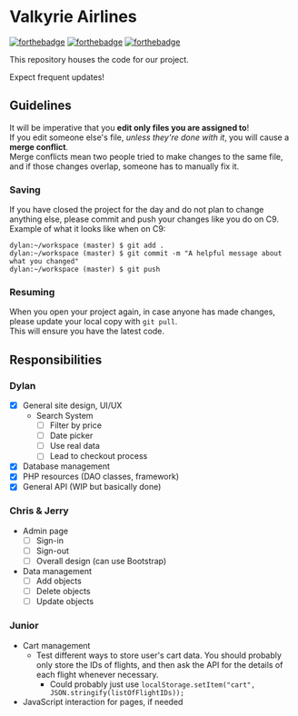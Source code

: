 # Valkyrie Airlines
[![forthebadge](https://forthebadge.com/images/badges/ages-12.svg)](https://forthebadge.com)
[![forthebadge](https://forthebadge.com/images/badges/uses-badges.svg)](https://forthebadge.com)
[![forthebadge](https://forthebadge.com/images/badges/you-didnt-ask-for-this.svg)](https://forthebadge.com)

This repository houses the code for our project.

Expect frequent updates!<br>

## Guidelines
It will be imperative that you **edit only files you are assigned to**!<br>
If you edit someone else's file, _unless they're done with it_, you will cause a **merge conflict**.<br>
Merge conflicts mean two people tried to make changes to the same file, and if those changes overlap, someone has to manually fix it.

### Saving
If you have closed the project for the day and do not plan to change anything else, please commit and push your changes like you do on C9.<br>
Example of what it looks like when on C9:
```console
dylan:~/workspace (master) $ git add .
dylan:~/workspace (master) $ git commit -m "A helpful message about what you changed"
dylan:~/workspace (master) $ git push
```

### Resuming
When you open your project again, in case anyone has made changes, please update your local copy with `git pull`.<br>
This will ensure you have the latest code.

## Responsibilities
### Dylan
- [x] General site design, UI/UX
  - Search System
    - [ ] Filter by price
    - [ ] Date picker
    - [ ] Use real data
    - [ ] Lead to checkout process
- [x] Database management
- [x] PHP resources (DAO classes, framework)
- [x] General API (WIP but basically done)

### Chris & Jerry
- Admin page
  - [ ] Sign-in
  - [ ] Sign-out
  - [ ] Overall design (can use Bootstrap)
- Data management
  - [ ] Add objects
  - [ ] Delete objects
  - [ ] Update objects

### Junior
- Cart management
  - Test different ways to store user's cart data. You should probably only store the IDs of flights, and then ask the API for the details of each flight whenever necessary.
    - Could probably just use `localStorage.setItem("cart", JSON.stringify(listOfFlightIDs));`
- JavaScript interaction for pages, if needed